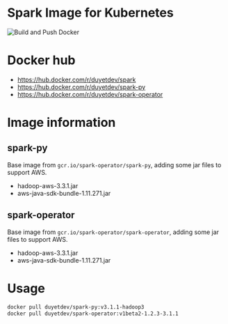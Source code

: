 # Spark Image for Kubernetes

![Build and Push Docker](https://github.com/duyet/spark-docker/workflows/Build%20and%20Push%20Docker/badge.svg)

# Docker hub

- https://hub.docker.com/r/duyetdev/spark
- https://hub.docker.com/r/duyetdev/spark-py
- https://hub.docker.com/r/duyetdev/spark-operator

# Image information

## spark-py

Base image from `gcr.io/spark-operator/spark-py`, adding some jar files to support AWS.

- hadoop-aws-3.3.1.jar
- aws-java-sdk-bundle-1.11.271.jar

## spark-operator

Base image from `gcr.io/spark-operator/spark-operator`, adding some jar files to support AWS.

- hadoop-aws-3.3.1.jar
- aws-java-sdk-bundle-1.11.271.jar

# Usage

```bash
docker pull duyetdev/spark-py:v3.1.1-hadoop3
docker pull duyetdev/spark-operator:v1beta2-1.2.3-3.1.1
```
